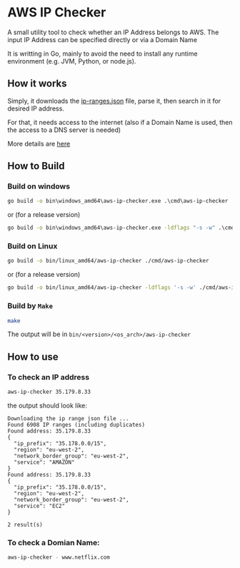 # AWS IP Checker
A small utility tool to check whether an IP Address belongs to AWS. The input IP Address can be specified directly or via a Domain Name

It is writting in Go, mainly to avoid the need to install any runtime environment (e.g. JVM, Python, or node.js).

## How it works
Simply, it downloads the [ip-ranges.json](https://ip-ranges.amazonaws.com/ip-ranges.json) file, parse it, then search in it for desired IP address.

For that, it needs access to the internet (also if a Domain Name is used, then the access to a DNS server is needed)

More details are [here](https://docs.aws.amazon.com/general/latest/gr/aws-ip-ranges.html)
## How to Build

### Build on windows
```cmd
go build -o bin\windows_amd64\aws-ip-checker.exe .\cmd\aws-ip-checker
```
or (for a release version)
```cmd
go build -o bin\windows_amd64\aws-ip-checker.exe -ldflags "-s -w" .\cmd\aws-ip-checker
```
### Build on Linux
```bash
go build -o bin/linux_amd64/aws-ip-checker ./cmd/aws-ip-checker
```
or (for a release version)
```bash
go build -o bin/linux_amd64/aws-ip-checker -ldflags '-s -w' ./cmd/aws-ip-checker
```

### Build by `Make`
```bash
make
```
The output will be in `bin/<version>/<os_arch>/aws-ip-checker`

## How to use
### To check an IP address

```bash
aws-ip-checker 35.179.8.33
```
the output should look like:
```text
Downloading the ip range json file ...
Found 6908 IP ranges (including duplicates)
Found address: 35.179.8.33
{
  "ip_prefix": "35.178.0.0/15",
  "region": "eu-west-2",
  "network_border_group": "eu-west-2",
  "service": "AMAZON"
}
Found address: 35.179.8.33
{
  "ip_prefix": "35.178.0.0/15",
  "region": "eu-west-2",
  "network_border_group": "eu-west-2",
  "service": "EC2"
}

2 result(s)
```

### To check a Domian Name:

```bash
aws-ip-checker - www.netflix.com
```